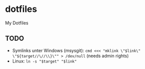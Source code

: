 # dotfiles

My Dotfiles

## TODO

- Symlinks unter Windows (msysgit): `cmd <<< "mklink \"$link\" \"${target//\//\\}\"" > /dev/null` (needs admin rights)
- Linux: `ln -s "$target" "$link"`
